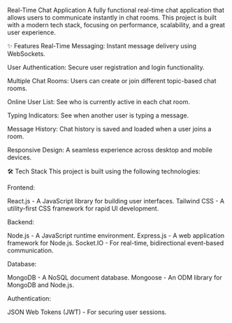 Real-Time Chat Application
A fully functional real-time chat application that allows users to communicate instantly in chat rooms. This project is built with a modern tech stack, focusing on performance, scalability, and a great user experience.

✨ Features
Real-Time Messaging: Instant message delivery using WebSockets.

User Authentication: Secure user registration and login functionality.

Multiple Chat Rooms: Users can create or join different topic-based chat rooms.

Online User List: See who is currently active in each chat room.

Typing Indicators: See when another user is typing a message.

Message History: Chat history is saved and loaded when a user joins a room.

Responsive Design: A seamless experience across desktop and mobile devices.

🛠️ Tech Stack
This project is built using the following technologies:

Frontend:

React.js - A JavaScript library for building user interfaces.
Tailwind CSS - A utility-first CSS framework for rapid UI development.

Backend:

Node.js - A JavaScript runtime environment.
Express.js - A web application framework for Node.js.
Socket.IO - For real-time, bidirectional event-based communication.

Database:

MongoDB - A NoSQL document database.
Mongoose - An ODM library for MongoDB and Node.js.



Authentication:

JSON Web Tokens (JWT) - For securing user sessions.
